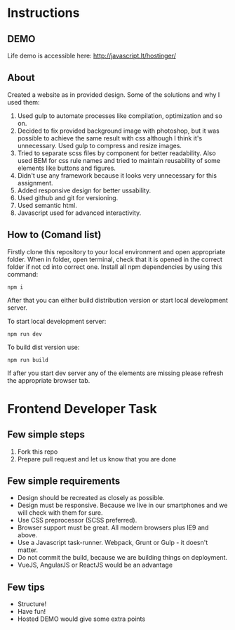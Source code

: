 # Instructions

## DEMO

Life demo is accessible here: http://javascript.lt/hostinger/

## About

Created a website as in provided design. Some of the solutions and why I used them:

1. Used gulp to automate processes like compilation, optimization and so on.
2. Decided to fix provided background image with photoshop, but it was possible to achieve the same result with css although I think it's unnecessary. Used gulp to compress and resize images.
3. Tried to separate scss files by component for better readability. Also used BEM for css rule names and tried to maintain reusability of some elements like buttons and figures.
4. Didn't use any framework because it looks very unnecessary for this assignment.
5. Added responsive design for better ussability.
6. Used github and git for versioning.
7. Used semantic html.
8. Javascript used for advanced interactivity.

## How to (Comand list)

Firstly clone this repository to your local environment and open appropriate folder.
When in folder, open terminal, check that it is opened in the correct folder if not cd into correct one.
Install all npm dependencies by using this command:
```
npm i
```

After that you can either build distribution version or start local development server.

To start local development server:
```
npm run dev
```

To build dist version use:
```
npm run build
```

If after you start dev server any of the elements are missing please refresh the appropriate browser tab.

# Frontend Developer Task

## Few simple steps

1. Fork this repo
2. Prepare pull request and let us know that you are done

## Few simple requirements

- Design should be recreated as closely as possible.
- Design must be responsive. Because we live in our smartphones and we will check with them for sure.
- Use CSS preprocessor (SCSS preferred).
- Browser support must be great. All modern browsers plus IE9 and above.
- Use a Javascript task-runner. Webpack, Grunt or Gulp - it doesn't matter.
- Do not commit the build, because we are building things on deployment.
- VueJS, AngularJS or ReactJS would be an advantage

## Few tips

- Structure!
- Have fun!
- Hosted DEMO would give some extra points
